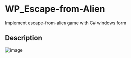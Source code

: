 # WP_Escape-from-Alien
Implement escape-from-alien game with C# windows form
## Description
![image](https://i.imgur.com/ea75wds.png)
